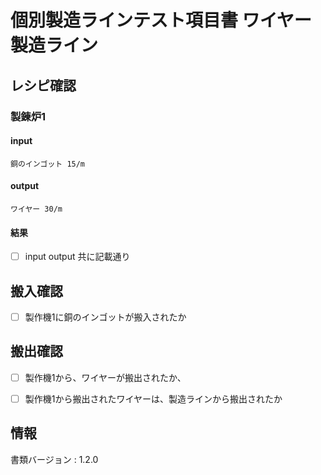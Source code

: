 # 個別製造ラインテスト項目書 ワイヤー製造ライン

## レシピ確認

### 製錬炉1
#### input
    銅のインゴット 15/m
#### output
    ワイヤー 30/m
#### 結果
- [ ] input output 共に記載通り

## 搬入確認
- [ ] 製作機1に銅のインゴットが搬入されたか

## 搬出確認
- [ ] 製作機1から、ワイヤーが搬出されたか、
- [ ] 製作機1から搬出されたワイヤーは、製造ラインから搬出されたか


## 情報
書類バージョン : 1.2.0

